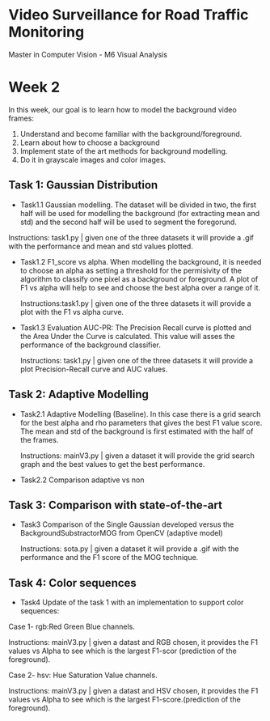 # Video Surveillance for Road Traffic Monitoring
Master in Computer Vision - M6 Visual Analysis

 
# Week 2
In this week, our goal is to learn how to model the background video frames:  
1. Understand and become familiar with the background/foreground. 
2. Learn about how to choose a background 
3. Implement state of the art methods for background modelling.  
4. Do it in grayscale images and color images.


## Task 1: Gaussian Distribution  
- Task1.1 Gaussian modelling. The dataset will be divided in two, the first half will be used for modelling the background (for
extracting mean and std) and the second half will be used to segment the foregorund.

 Instructions: task1.py | given one of the three datasets it will provide a .gif with the performance and mean and std values plotted.

- Task1.2 F1_score vs alpha. When modelling the background, it is needed to choose an alpha as setting a threshold for the
permisivity of the algorithm to classify one pixel as a background or foreground. A plot of F1 vs alpha will help to see and 
choose the best alpha over a range of it.

  Instructions:task1.py | given one of the three datasets it will provide a plot with the F1 vs alpha curve.

- Task1.3 Evaluation AUC-PR: The Precision Recall curve is plotted and the Area Under the Curve is calculated. This value
will asses the performance of the background classifier.

  Instructions: task1.py | given one of the three datasets it will provide a plot Precision-Recall curve and AUC values.

## Task 2: Adaptive Modelling
- Task2.1 Adaptive Modelling (Baseline). In this case there is a grid search for the best alpha and rho parameters that
gives the best F1 value score. The mean and std of the background is first estimated with the half of the frames.
  
  Instructions: mainV3.py | given a dataset it will provide the grid search graph and the best values to get the best performance.
  
- Task2.2 Comparison adaptive vs non 

## Task 3: Comparison with state-of-the-art
- Task3 Comparison of the Single Gaussian developed versus the BackgroundSubstractorMOG from OpenCV (adaptive model)
  
  Instructions: sota.py | given a dataset it will provide a .gif with the performance and the F1 score of the MOG technique.  

## Task 4: Color sequences
- Task4 Update of the task 1 with an implementation to support color sequences:

 Case 1- rgb:Red Green Blue channels.

  Instructions: mainV3.py | given a datast and RGB chosen, it provides the F1 values vs Alpha to see which is the largest F1-scor (prediction of the foreground).
  
 Case 2- hsv: Hue Saturation Value channels.

  Instructions: mainV3.py | given a datast and HSV chosen, it provides the F1 values vs Alpha to see which is the largest F1-score.(prediction of the foreground).
 
